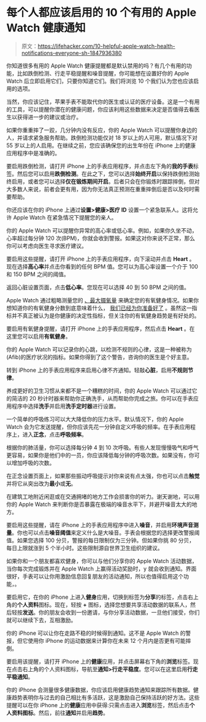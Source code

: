 # 每个人都应该启用的 10 个有用的 Apple Watch 健康通知

> 原文：<https://lifehacker.com/10-helpful-apple-watch-health-notifications-everyone-sh-1847936380>

你知道很多有用的 Apple Watch 健康提醒都是默认禁用的吗？有几个有用的功能，比如跌倒检测、行走平稳提醒和噪音提醒，你可能想在设置好你的 Apple Watch 后立即启用它们，只要你知道它们。我们将浏览 10 个我们认为您也应该启用的选项。

当然，你应该记住，苹果手表不能取代你的医生或认证的医疗设备。这是一个有用的工具，可以提醒你潜在的健康问题，你应该利用这些数据来决定是否值得去看医生以获得进一步的建议或治疗。

如果你重重摔了一跤，几分钟内没有反应，你的 Apple Watch 可以提醒你身边的人，并请求紧急服务帮助。跌倒检测功能仅对 18 岁以上的人可用，默认情况下对 55 岁以上的人启用。在继续之前，您应该确保您的出生年份在 iPhone 上的健康应用程序中是准确的。

要启用跌倒检测，请打开 iPhone 上的手表应用程序，并点击左下角的**我的手表**标签。然后您可以启用**跌倒检测**。在此之下，您可以选择**始终开启**以保持跌倒检测始终启用，或者您可以选择**仅在锻炼期间开启**。后者只会在你锻炼时跟踪摔倒，但对大多数人来说，前者会更有用，因为你无法真正预测在重重摔倒后是否以及何时需要帮助。

你还应该在你的 iPhone 上通过**设置>健康>医疗 ID** 设置一个紧急联系人。这将允许 Apple Watch 在紧急情况下提醒您的亲人。

你的 Apple Watch 可以提醒你异常的高心率或低心率。例如，如果你久坐不动，心率超过每分钟 120 次(BPM)，你就会收到警报。如果这对你来说不正常，那么你可以考虑向医生寻求医疗建议。

要启用这些提醒，请打开 iPhone 上的手表应用程序，向下滚动并点击 **Heart** 。现在选择**高心率**并点击你看到的任何 BPM 值。您可以为高心率设置一个介于 100 和 150 BPM 之间的阈值。

返回心脏设置页面，点击**低心率**。您现在可以选择 40 到 50 BPM 之间的值。

Apple Watch 通过粗略测量您的 [、最大摄氧量](https://lifehacker.com/what-is-vo2max-1845077747) 来确定您的有氧健身情况。如果你想知道你的有氧健身分数到底意味着什么， [我们已经为你准备好了](https://lifehacker.com/what-your-vo2max-score-really-means-1846507833) 。虽然这一指标并不真正被认为是你健康的决定性指标，但关注你的有氧健身趋势是有好处的。

要启用有氧健身提醒，请打开 iPhone 上的手表应用程序，然后点击 **Heart** 。在这里您可以启用**有氧健身**。

你的 Apple Watch 可以记录你的心跳，以检测不规则的心律，这是一种被称为(Afib)的医疗状况的指标。如果你得到了这个警告，咨询你的医生是个好主意。

转到 iPhone 上的手表应用程序来启用心律不齐通知。轻敲**心脏**，启用**不规则节律**。

养成更好的卫生习惯从来都不是一个糟糕的时间，你的 Apple Watch 可以通过它的简洁的 20 秒计时器来帮助你正确洗手，从而帮助你完成之旅。你可以在手表应用程序中选择**洗手**并启用**洗手定时器**进行设置。

一个简单的呼吸练习可以大大降低你的压力水平。默认情况下，你的 Apple Watch 会为它发送提醒，但你应该先花一分钟自定义呼吸的频率。在手表应用程序上，进入**正念**，点击**呼吸频率**。

根据你的肺活量，你可以选择每分钟 4 到 10 次呼吸。有些人发现慢慢吸气和呼气更容易，如果你是他们中的一员，你应该降低每分钟的呼吸次数。如果没有，你可以增加呼吸的次数。

在正念设置页面上，如果那些振动呼吸提示对你来说有点太强，你也可以点击**触觉**并将它从突出改为**最小**或**无**。

在建筑工地附近闲逛或在交通拥堵的地方工作会损害你的听力。谢天谢地，可以用你的 Apple Watch 来判断你是否暴露在极端的噪音水平下，并避开噪音太大的地方。

要启用这些提醒，请在 iPhone 上的手表应用程序中进入**噪音**，并启用**环境声音测量**。你也可以点击**噪音阈值**来定义什么是大噪音。手表会根据您的选择更改警报阈值。如果您选择 100 分贝，警报的每日限制仅为三分钟。但如果你挑 80 分贝，每日上限就涨到 5 个半小时。这些限制源自世界卫生组织的建议。

如果你和一个朋友都喜欢健身，你可以与他们分享你的 Apple Watch 活动数据，当你每次完成锻炼并在 Apple Watch 上赢得活动奖励时，y 就会收到通知。界面很好，手表可以让你用激励信息回复朋友的活动通知，所以也值得启用这个功能，。

要启用它，在你的 iPhone 上进入**健身**应用，切换到标签为**分享**的标签，点击右上角的**个人资料**图标。现在，轻按 **+** 图标，选择您想要共享活动数据的联系人，然后轻按**发送**。你的朋友会收到一份邀请，与你分享活动数据，一旦他们接受，你们就可以继续下去，互相激励。

你的 iPhone 可以让你在走路不稳的时候得到通知。这不是 Apple Watch 的警报，但它使用你 iPhone 的运动数据来计算你在未来 12 个月内是否更有可能摔倒。

要启用该提醒，请打开 iPhone 上的**健康**应用，并点击屏幕右下角的**浏览**标签。现在点击右上角的个人资料图标，导航至**通知>行走平稳度**。您可以在这里启用**行走平稳通知**。

你的 iPhone 会测量很多健康数据，你应该启用健康趋势通知来跟踪所有数据。健康趋势表明你与过去的自己相比有多活跃，这是激励自己保持活跃的好方法。这些提醒可以在你 iPhone 上的**健康**应用中获得:只需点击进入**浏览**标签，然后点击**个人资料图标**。然后，前往**通知**并启用**趋势**。